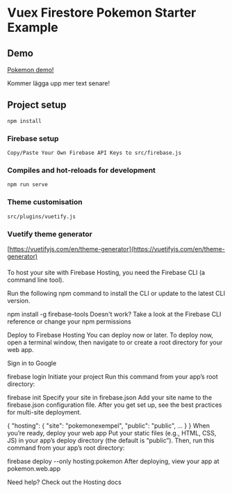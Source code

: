 # Vuex Firestore Pokemon Starter Example
## Demo
[Pokemon demo!](https://pokemonexempel.web.app/login)

Kommer lägga upp mer text senare!
## Project setup
```
npm install
```
### Firebase setup
```
Copy/Paste Your Own Firebase API Keys to src/firebase.js
```
### Compiles and hot-reloads for development
```
npm run serve
```
### Theme customisation
```
src/plugins/vuetify.js
```
### Vuetify theme generator
[https://vuetifyjs.com/en/theme-generator](https://vuetifyjs.com/en/theme-generator)


#### 

To host your site with Firebase Hosting, you need the Firebase CLI (a command line tool).

Run the following npm command to install the CLI or update to the latest CLI version.


npm install -g firebase-tools
Doesn't work? Take a look at the Firebase CLI reference or change your npm permissions

Deploy to Firebase Hosting
You can deploy now or later. To deploy now, open a terminal window, then navigate to or create a root directory for your web app.

Sign in to Google

firebase login
Initiate your project
Run this command from your app’s root directory:


firebase init
Specify your site in firebase.json
Add your site name to the firebase.json configuration file. After you get set up, see the best practices for multi-site deployment.


{
  "hosting": {
    "site": "pokemonexempel",
    "public": "public",
    ...
  }
}
When you’re ready, deploy your web app
Put your static files (e.g., HTML, CSS, JS) in your app’s deploy directory (the default is “public”). Then, run this command from your app’s root directory:


firebase deploy --only hosting:pokemon
After deploying, view your app at pokemon.web.app

Need help? Check out the Hosting docs

